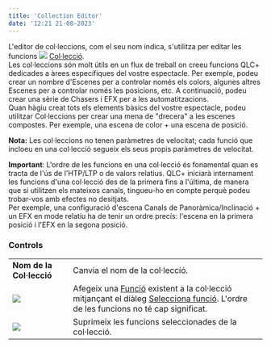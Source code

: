 ```yaml
---
title: 'Collection Editor'
date: '12:21 21-08-2023'
---
```


L'editor de col·leccions, com el seu nom indica, s'utilitza per editar les funcions  ![](/basics/collection.png) [Col·lecció](/basics/glossary-and-concepts#collection).  
Les col·leccions són molt útils en un flux de treball on creeu funcions QLC+ dedicades a àrees específiques del vostre espectacle. Per exemple, podeu crear un nombre d'Escenes per a controlar només els colors, algunes altres Escenes per a controlar només les posicions, etc. A continuació, podeu crear una sèrie de Chasers i EFX per a les automatitzacions.  
Quan hàgiu creat tots els elements bàsics del vostre espectacle, podeu utilitzar Col·leccions per crear una mena de "drecera" a les escenes compostes. Per exemple, una escena de color + una escena de posició.

**Nota:** Les col·leccions no tenen paràmetres de velocitat; cada funció que incloeu en una col·lecció segueix els seus propis paràmetres de velocitat.

**Important**: L'ordre de les funcions en una col·lecció és fonamental quan es tracta de l'ús de l'HTP/LTP o de valors relatius. QLC+ iniciarà internament les funcions d'una col·lecció des de la primera fins a l'última, de manera que si utilitzen els mateixos canals, tingueu-ho en compte perquè podeu trobar-vos amb efectes no desitjats.  
Per exemple, una configuració d'escena Canals de Panoràmica/Inclinació + un EFX en mode relatiu ha de tenir un ordre precís: l'escena en la primera posició i l'EFX en la segona posició.

### Controls

|     |     |
| --- | --- |
| **Nom de la Col·lecció** | Canvia el nom de la col·lecció. |
| ![](/basics/edit_add.png) | Afegeix una [Funció](/basics/glossary-and-concepts#functions) existent a la col·lecció mitjançant el diàleg [Selecciona funció](../function-selection). L'ordre de les funcions no té cap significat. |
| ![](/basics/edit_remove.png) | Suprimeix les funcions seleccionades de la col·lecció. |